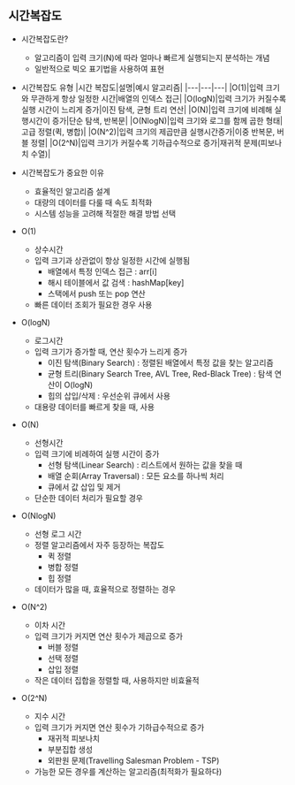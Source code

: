 ## 시간복잡도

* 시간복잡도란?
    - 알고리즘이 입력 크기(N)에 따라 얼마나 빠르게 실행되는지 분석하는 개념
    - 일반적으로 빅오 표기법을 사용하여 표현

* 시간복잡도 유형
    |시간 복잡도|설명|예시 알고리즘|
    |---|---|---|
    |O(1)|입력 크기와 무관하게 항상 일정한 시간|배열의 인덱스 접근|
    |O(logN)|입력 크기가 커질수록 실행 시간이 느리게 증가|이진 탐색, 균형 트리 연산|
    |O(N)|입력 크기에 비례해 실행시간이 증가|단순 탐색, 반복문|
    |O(NlogN)|입력 크기와 로그를 함께 곱한 형태|고급 정렬(퀵, 병합)|
    |O(N^2)|입력 크기의 제곱만큼 실행시간증가|이중 반복문, 버블 정렬|
    |O(2^N)|입력 크기가 커질수록 기하급수적으로 증가|재귀적 문제(피보나치 수열)|

* 시간복잡도가 중요한 이유
    - 효율적인 알고리즘 설계
    - 대량의 데이터를 다룰 때 속도 최적화
    - 시스템 성능을 고려해 적절한 해결 방법 선택

* O(1)
    - 상수시간
    - 입력 크기과 상관없이 항상 일정한 시간에 실행됨
        + 배열에서 특정 인덱스 접근 : arr[i]
        + 해시 테이블에서 값 검색 : hashMap[key]
        + 스택에서 push 또는 pop 연산
    - 빠른 데이터 조회가 필요한 경우 사용

* O(logN)
    - 로그시간
    - 입력 크기가 증가할 때, 연산 횟수가 느리게 증가
        + 이진 탐색(Binary Search) : 정렬된 배열에서 특정 값을 찾는 알고리즘
        + 균형 트리(Binary Search Tree, AVL Tree, Red-Black Tree) : 탐색 연산이 O(logN)
        + 힙의 삽입/삭제 : 우선순위 큐에서 사용
    - 대용량 데이터를 빠르게 찾을 때, 사용

* O(N)
    - 선형시간
    - 입력 크기에 비례하여 실행 시간이 증가
        + 선형 탐색(Linear Search) : 리스트에서 원하는 값을 찾을 때
        + 배열 순회(Array Traversal) : 모든 요소를 하나씩 처리
        + 큐에서 값 삽입 및 제거
    - 단순한 데이터 처리가 필요할 경우

* O(NlogN)
    - 선형 로그 시간
    - 정렬 알고리즘에서 자주 등장하는 복잡도
        + 퀵 정렬
        + 병합 정렬
        + 힙 정렬
    - 데이터가 많을 때, 효율적으로 정렬하는 경우

* O(N^2)
    - 이차 시간
    - 입력 크기가 커지면 연산 횟수가 제곱으로 증가
        + 버블 정렬
        + 선택 정렬
        + 삽입 정렬
    - 작은 데이터 집합을 정렬할 때, 사용하지만 비효율적

* O(2^N)
    - 지수 시간
    - 입력 크기가 커지면 연산 횟수가 기하급수적으로 증가
        + 재귀적 피보나치
        + 부분집합 생성
        + 외판원 문제(Travelling Salesman Problem - TSP)
    - 가능한 모든 경우를 계산하는 알고리즘(최적화가 필요하다)